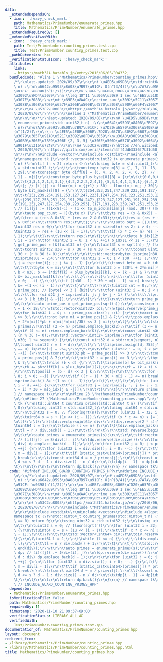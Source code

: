 ```yaml
---
data:
  _extendedDependsOn:
  - icon: ':heavy_check_mark:'
    path: Mathematics/PrimeNumber/enumerate_primes.hpp
    title: Mathematics/PrimeNumber/enumerate_primes.hpp
  _extendedRequiredBy: []
  _extendedVerifiedWith:
  - icon: ':heavy_check_mark:'
    path: Test/PrimeNumber.counting_primes.test.cpp
    title: Test/PrimeNumber.counting_primes.test.cpp
  _pathExtension: hpp
  _verificationStatusIcon: ':heavy_check_mark:'
  attributes:
    links:
    - https://math314.hateblo.jp/entry/2016/06/05/004332,
  bundledCode: "#line 1 \"Mathematics/PrimeNumber/counting_primes.hpp\"\n\n\n\r\n\
    /*\r\nlast-updated: 2020/09/07\r\n\r\n# \u4ED5\u69D8\r\nstd::uint64_t counting_primes(std::uint64_t\
    \ n) :\r\n\u6642\u9593\u8A08\u7B97\u91CF: O(n^(3/4))\r\n\u7A7A\u9593\u8A08\u7B97\
    \u91CF: \u0398(n^(1/2))\r\n\r\nn \u4EE5\u4E0B\u306E\u7D20\u6570\u306E\u500B\u6570\
    \u3092\u8FD4\u3059\r\nn \\leq 10^11 \u306A\u3089 1 sec \u4EE5\u5185\u306B\u6C42\
    \u307E\u308B\r\n\r\n# \u89E3\u8AAC\r\nprime_sum \u3092\u5C11\u3057\u3044\u3058\
    \u308B\u3068\u7D20\u6570\u306E\u500B\u6570\u306B\u5909\u66F4\u3067\u304D\u308B\
    \r\n\r\n# \u53C2\u8003\r\nhttps://math314.hateblo.jp/entry/2016/06/05/004332,\
    \ 2020/09/07\r\n*/\r\n\r\n#line 1 \"Mathematics/PrimeNumber/enumerate_primes.hpp\"\
    \n\n\n\r\n/*\r\nlast-updated: 2020/09/08\r\n\r\n# \u4ED5\u69D8\r\nstd::vector<std::uint32_t>\
    \ enumerate_primes(std::uint32_t n) :\r\n\u6642\u9593\u8A08\u7B97\u91CF: O(n loglog\
    \ n)\r\n\u7A7A\u9593\u8A08\u7B97\u91CF: \u7D20\u6570\u306E\u500B\u6570 + \u0398\
    (n^(1/2))\r\n\r\nn \u4EE5\u4E0B\u306E\u7D20\u6570\u3092\u6607\u9806\u306B\u4E26\
    \u3079\u305F\u914D\u5217\u3092\u8FD4\u3059\r\n\u30A8\u30E9\u30C8\u30B9\u30C6\u30CD\
    \u30B9\u306E\u7BE9\u306E {2, 3, 5} \u306E\u500D\u6570\u3092\u9664\u3044\u305F\u9AD8\
    \u901F\u5316\u7248\r\n\r\n\r\n# \u53C2\u8003\r\nhttps://en.wikipedia.org/wiki/Sieve_of_Eratosthenes,\
    \ 2020/09/07\r\nhttps://qiita.com/peria/items/a4ff4ddb3336f7b81d50, 2020/09/08\r\
    \n*/\r\n\r\n#include <vector>\r\n#include <cstdint>\r\n#include <algorithm>\r\n\
    \r\nnamespace tk {\r\nstd::vector<std::uint32_t> enumerate_primes(std::uint32_t\
    \ n) {\r\n\tif (n < 2) return {};\r\n\tusing byte = std::uint8_t;\r\n\tusing uint32\
    \ = std::uint32_t;\r\n\t\r\n\tconstexpr byte m[8] = {1, 7, 11, 13, 17, 19, 23,\
    \ 29};\r\n\tconstexpr byte diff[8] = {6, 4, 2, 4, 2, 4, 6, 2}; // [i] := m[i +\
    \ 1] - m[i]\r\n\tconstexpr byte plus_byte[8][8] = {\r\n\t\t{0,0,0,0,0,0,0,1},{1,1,1,0,1,1,1,1},{2,2,0,2,0,2,2,1},{3,1,1,2,1,1,3,1},\r\
    \n\t\t{3,3,1,2,1,3,3,1},{4,2,2,2,2,2,4,1},{5,3,1,4,1,3,5,1},{6,4,2,4,2,4,6,1},\r\
    \n\t}; // [i][j] := floor(m_i m_{j+1} / 30) - floor(m_i m_j / 30)\r\n\tconstexpr\
    \ byte bit_mask[8][8] = {\r\n\t\t{254,253,251,247,239,223,191,127},{253,223,239,254,127,247,251,191},\r\
    \n\t\t{251,239,254,191,253,127,247,223},{247,254,191,223,251,253,127,239},\r\n\
    \t\t{239,127,253,251,223,191,254,247},{223,247,127,253,191,254,239,251},\r\n\t\
    \t{191,251,247,127,254,239,223,253},{127,191,223,239,247,251,253,254},\r\n\t};\
    \ // [i][j] := ((1<<8)-1) - (1 << to_m_idx(m[i]m[j] (mod. 30))) (mod. 8))\r\n\t\
    \r\n\tauto pop_count = [](byte x) {\r\n\t\tbyte res = (x & 0x55) + (x >> 1 & 0x55);\r\
    \n\t\tres = (res & 0x33) + (res >> 2 & 0x33);\r\n\t\tres = (res + (res >> 4))\
    \ & 0xf;\r\n\t\treturn res;\r\n\t};\r\n\t\r\n\tauto sqrt = [](uint32 n) {\r\n\t\
    \tuint32 res = 0;\r\n\t\tfor (uint32 i = sizeof(n) << 2; i > 0; --i) {\r\n\t\t\
    \tuint32 x = res + (1u << (i - 1));\r\n\t\t\tif (x * x <= n) res |= 1u << (i -\
    \ 1);\r\n\t\t}\r\n\t\treturn res;\r\n\t};\r\n\t\r\n\tbyte b_idx[129]; // [1 <<\
    \ i] = i\r\n\tfor (uint32 i = 0; i < 8; ++i) b_idx[1 << i] = i;\r\n\t\r\n\tauto\
    \ get_prime_pos = [&](uint32 n) {\r\n\t\tuint32 s = sqrt(n); // floor(sqrt(n))\r\
    \n\t\tconst uint32 s30 = s / 30 + (s % 30 != 0);\r\n\t\tconst uint32 n30 = n /\
    \ 30 + (n % 30 != 0);\r\n\t\t\r\n\t\tstd::vector<byte> isprime(n30, 255);\r\n\t\
    \tisprime[0] = 254;\r\n\t\tfor (uint32 i = 0; i < s30; ++i) {\r\n\t\t\tfor (byte\
    \ j = isprime[i]; j; j &= j - 1) {\r\n\t\t\t\tconst byte mi = b_idx[j & -j];\r\
    \n\t\t\t\tbyte k = mi;\r\n\t\t\t\tfor (uint32 b = (30*i + 2*m[mi])*i + m[mi]*m[mi]/30;\
    \ b < n30; b += i*diff[k] + plus_byte[mi][k], k = (k + 1) & 7)\r\n\t\t\t\t\tisprime[b]\
    \ &= bit_mask[mi][k];\r\n\t\t\t}\r\n\t\t}\r\n\t\t\r\n\t\tfor (uint32 i = 8; i\
    \ > 0; --i) {\r\n\t\t\tif ((n30 - 1) * 30 + m[i - 1] <= n) break;\r\n\t\t\tisprime.back()\
    \ &= ~(1 << (i - 1));\r\n\t\t}\r\n\t\t\r\n\t\tuint32 cnt = 0;\r\n\t\tstd::vector<uint32>\
    \ prime_pos; // {byte} << 3 | {bit}\r\n\t\tfor (uint32 i = 0; i < n30; ++i) {\r\
    \n\t\t\tfor (uint32 j = isprime[i]; j; j &= j - 1) {\r\n\t\t\t\tprime_pos.emplace_back(i\
    \ << 3 | b_idx[j & -j]);\r\n\t\t\t}\r\n\t\t}\r\n\t\treturn prime_pos;\r\n\t};\r\
    \n\t\r\n\tauto prime_pos = get_prime_pos(sqrt(n));\r\n\tconstexpr uint32 segment\
    \ = 1 << 18;\r\n\tstd::vector<uint32> pos;\r\n\tpos.reserve(prime_pos.size());\r\
    \n\tfor (uint32 i = 0; i < prime_pos.size(); ++i) {\r\n\t\tconst uint32 pb = prime_pos[i]\
    \ >> 3;\r\n\t\tconst byte mi = prime_pos[i] & 7;\r\n\t\tpos.emplace_back(((30*pb\
    \ + 2*m[mi])*pb + m[mi]*m[mi]/30) << 3 | mi);\r\n\t}\r\n\t\r\n\tstd::vector<uint32>\
    \ primes;\r\n\tif (2 <= n) primes.emplace_back(2);\r\n\tif (3 <= n) primes.emplace_back(3);\r\
    \n\tif (5 <= n) primes.emplace_back(5);\r\n\t\r\n\tconst uint32 n30 = n / 30 +\
    \ (n % 30 != 0);\r\n\tstd::vector<uint32> isprime;\r\n\tfor (uint32 l = 0; l <\
    \ n30; l += segment) {\r\n\t\tconst uint32 d = std::min(segment, n30 - l);\r\n\
    \t\tconst uint32 r = l + d;\r\n\t\t\r\n\t\tisprime.assign(d, 255);\r\n\t\tif (l\
    \ == 0) isprime[0] = 254;\r\n\t\t\r\n\t\tfor (uint32 i = 0; i < prime_pos.size();\
    \ ++i) {\r\n\t\t\tconst uint32 pb = prime_pos[i] >> 3;\r\n\t\t\tconst byte mi\
    \ = prime_pos[i] & 7;\r\n\t\t\tuint32 b = pos[i] >> 3;\r\n\t\t\tbyte k = pos[i]\
    \ & 7;\r\n\t\t\twhile (b < d) {\r\n\t\t\t\tisprime[b] &= bit_mask[mi][k];\r\n\t\
    \t\t\tb += pb*diff[k] + plus_byte[mi][k];\r\n\t\t\t\tk = (k + 1) & 7;\r\n\t\t\t\
    }\r\n\t\t\tpos[i] = (b - d) << 3 | k;\r\n\t\t}\r\n\t\t\r\n\t\tfor (uint32 i =\
    \ 8; i > 0; --i) {\r\n\t\t\tif ((r - 1) * 30 + m[i - 1] <= n) break;\r\n\t\t\t\
    isprime.back() &= ~(1 << (i - 1));\r\n\t\t}\r\n\t\t\r\n\t\tfor (uint32 i = 0;\
    \ i < d; ++i) {\r\n\t\t\tfor (uint32 j = isprime[i]; j; j &= j - 1) primes.emplace_back((l\
    \ + i) * 30 + m[b_idx[j & -j]]);\r\n\t\t}\r\n\t}\r\n\treturn primes;\r\n}\r\n\
    } // namespace tk\r\n\r\n\n#line 23 \"Mathematics/PrimeNumber/counting_primes.hpp\"\
    \n\r\n#line 27 \"Mathematics/PrimeNumber/counting_primes.hpp\"\n\r\nnamespace\
    \ tk {\r\nstd::uint64_t counting_primes(std::uint64_t n) {\r\n\tif (n == 0) return\
    \ 0;\r\n\tusing uint32 = std::uint32_t;\r\n\tusing uint64 = std::uint64_t;\r\n\
    \t\r\n\tuint32 s = 0; // floor(sqrt(n))\r\n\tfor (uint32 i = 32; i > 0; --i) {\r\
    \n\t\tuint64 x = s + (1u << (i - 1));\r\n\t\tif (x * x <= n) s |= 1u << (i - 1);\r\
    \n\t}\r\n\t\r\n\tstd::vector<uint64> div;\r\n\tdiv.reserve(2 * s);\r\n\t{\r\n\t\
    \tuint64 l = 1;\r\n\t\twhile (l <= n) {\r\n\t\t\tdiv.emplace_back(n / l);\r\n\t\
    \t\tl = n / div.back() + 1;\r\n\t\t}\r\n\t}\r\n\tstd::reverse(begin(div), end(div));\r\
    \n\t\r\n\tauto primes = enumerate_primes(s);\r\n\t\r\n\tstd::vector<uint64> dp;\
    \ // [i]([j]) := S(div[i], j)\r\n\tdp.reserve(div.size());\r\n\tfor (auto d :\
    \ div) dp.emplace_back(d - 1);\r\n\t\r\n\tfor (uint32 j = 0; j < primes.size();\
    \ ++j) {\r\n\t\tfor (uint32 i = div.size(); i > 0; --i) {\r\n\t\t\tconst uint64\
    \ m = div[i - 1];\r\n\t\t\tif (static_cast<uint64>(primes[j]) * primes[j] > m)\
    \ break;\r\n\t\t\tconst uint64 d = m / primes[j];\r\n\t\t\tconst uint32 idx =\
    \ d <= s ? d - 1 : div.size() - n / d;\r\n\t\t\tdp[i - 1] -= dp[idx] - j;\r\n\t\
    \t}\r\n\t}\r\n\t\r\n\treturn dp.back();\r\n}\r\n} // namespace tk\r\n\r\n\n"
  code: "#ifndef INCLUDE_GUARD_COUNTING_PRIMES_HPP\r\n#define INCLUDE_GUARD_COUNTING_PRIMES_HPP\r\
    \n\r\n/*\r\nlast-updated: 2020/09/07\r\n\r\n# \u4ED5\u69D8\r\nstd::uint64_t counting_primes(std::uint64_t\
    \ n) :\r\n\u6642\u9593\u8A08\u7B97\u91CF: O(n^(3/4))\r\n\u7A7A\u9593\u8A08\u7B97\
    \u91CF: \u0398(n^(1/2))\r\n\r\nn \u4EE5\u4E0B\u306E\u7D20\u6570\u306E\u500B\u6570\
    \u3092\u8FD4\u3059\r\nn \\leq 10^11 \u306A\u3089 1 sec \u4EE5\u5185\u306B\u6C42\
    \u307E\u308B\r\n\r\n# \u89E3\u8AAC\r\nprime_sum \u3092\u5C11\u3057\u3044\u3058\
    \u308B\u3068\u7D20\u6570\u306E\u500B\u6570\u306B\u5909\u66F4\u3067\u304D\u308B\
    \r\n\r\n# \u53C2\u8003\r\nhttps://math314.hateblo.jp/entry/2016/06/05/004332,\
    \ 2020/09/07\r\n*/\r\n\r\n#include \"Mathematics/PrimeNumber/enumerate_primes.hpp\"\
    \r\n\r\n#include <cstdint>\r\n#include <vector>\r\n#include <algorithm>\r\n\r\n\
    namespace tk {\r\nstd::uint64_t counting_primes(std::uint64_t n) {\r\n\tif (n\
    \ == 0) return 0;\r\n\tusing uint32 = std::uint32_t;\r\n\tusing uint64 = std::uint64_t;\r\
    \n\t\r\n\tuint32 s = 0; // floor(sqrt(n))\r\n\tfor (uint32 i = 32; i > 0; --i)\
    \ {\r\n\t\tuint64 x = s + (1u << (i - 1));\r\n\t\tif (x * x <= n) s |= 1u << (i\
    \ - 1);\r\n\t}\r\n\t\r\n\tstd::vector<uint64> div;\r\n\tdiv.reserve(2 * s);\r\n\
    \t{\r\n\t\tuint64 l = 1;\r\n\t\twhile (l <= n) {\r\n\t\t\tdiv.emplace_back(n /\
    \ l);\r\n\t\t\tl = n / div.back() + 1;\r\n\t\t}\r\n\t}\r\n\tstd::reverse(begin(div),\
    \ end(div));\r\n\t\r\n\tauto primes = enumerate_primes(s);\r\n\t\r\n\tstd::vector<uint64>\
    \ dp; // [i]([j]) := S(div[i], j)\r\n\tdp.reserve(div.size());\r\n\tfor (auto\
    \ d : div) dp.emplace_back(d - 1);\r\n\t\r\n\tfor (uint32 j = 0; j < primes.size();\
    \ ++j) {\r\n\t\tfor (uint32 i = div.size(); i > 0; --i) {\r\n\t\t\tconst uint64\
    \ m = div[i - 1];\r\n\t\t\tif (static_cast<uint64>(primes[j]) * primes[j] > m)\
    \ break;\r\n\t\t\tconst uint64 d = m / primes[j];\r\n\t\t\tconst uint32 idx =\
    \ d <= s ? d - 1 : div.size() - n / d;\r\n\t\t\tdp[i - 1] -= dp[idx] - j;\r\n\t\
    \t}\r\n\t}\r\n\t\r\n\treturn dp.back();\r\n}\r\n} // namespace tk\r\n\r\n#endif\
    \ // INCLUDE_GUARD_COUNTING_PRIMES_HPP"
  dependsOn:
  - Mathematics/PrimeNumber/enumerate_primes.hpp
  isVerificationFile: false
  path: Mathematics/PrimeNumber/counting_primes.hpp
  requiredBy: []
  timestamp: '2020-11-10 21:09:37+09:00'
  verificationStatus: LIBRARY_ALL_AC
  verifiedWith:
  - Test/PrimeNumber.counting_primes.test.cpp
documentation_of: Mathematics/PrimeNumber/counting_primes.hpp
layout: document
redirect_from:
- /library/Mathematics/PrimeNumber/counting_primes.hpp
- /library/Mathematics/PrimeNumber/counting_primes.hpp.html
title: Mathematics/PrimeNumber/counting_primes.hpp
---
```

